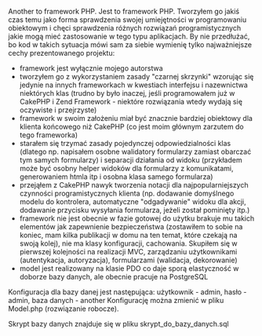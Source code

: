 Another to framework PHP.
Jest to framework PHP. Tworzyłem go jakiś czas temu jako forma sprawdzenia swojej umiejętności w programowaniu obiektowym i chęci sprawdzenia różnych rozwiązań programistycznych jakie mogą mieć zastosowanie w tego typu aplikacjach. By nie przedłużać, bo kod w takich sytuacja mówi sam za siebie wymienię tylko najważniejsze cechy prezentowanego projektu:
- framework jest wyłącznie mojego autorstwa
- tworzyłem go z wykorzystaniem zasady "czarnej skrzynki" wzorując się jedynie na innych frameworkach w kwestiach interfejsu i nazewnictwa niektórych klas (trudno by było inaczej, jeśli programowałem już w CakePHP i Zend Framework - niektóre rozwiązania wtedy wydają się oczywiste i przejrzyste)
- framework w swoim założeniu miał być znacznie bardziej obiektowy dla klienta końcowego niż CakePHP (co jest moim głównym zarzutem do tego frameworka)
- starałem się trzymać zasady pojedynczej odpowiedzialności klas (dlatego np. napisałem osobne walidatory formularzy zamiast obarczać tym samych formularzy) i separacji działania od widoku (przykładem może być osobny helper widoków dla formularzy z komunikatami, generowaniem htmla itp i osobna klasa samego formularza)
- przejąłem z CakePHP nawyk tworzenia notacji dla najpopularniejszych czynności programistycznych klienta (np. dodawanie domyślnego modelu do kontrolera, automatyczne "odgadywanie" widoku dla akcji, dodawanie przycisku wysyłania formularza, jeżeli został pominięty itp.)
- framework nie jest obecnie w fazie gotowej do użytku brakuje mu takich elementów jak zapewnienie bezpieczeństwa (zostawiłem to sobie na koniec, mam kilka publikacji w domu na ten temat, które czekają na swoją kolej), nie ma klasy konfiguracji, cachowania. Skupiłem się w pierwszej kolejności na realizacji MVC, zarządzaniu użytkownikami (autentykacja, autoryzacja), formularzami (walidacja, dekorowanie)
- model jest realizowany na klasie PDO co daje sporą elastyczność w doborze bazy danych, ale obecnie pracuje na PostgreSQL

Konfiguracja dla bazy danej jest następująca: użytkownik - admin, hasło - admin, baza danych - another
Konfigurację można zmienić w pliku Model.php (rozwiązanie robocze).

Skrypt bazy danych znajduje się w pliku skrypt_do_bazy_danych.sql
